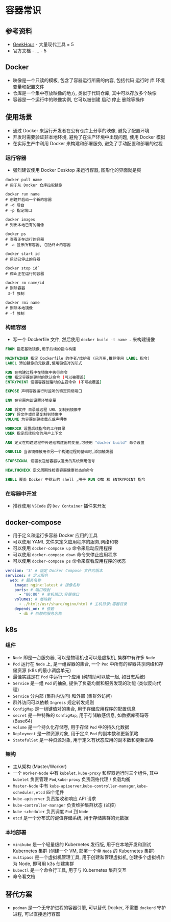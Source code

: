 # 容器常识

## 参考资料

- [GeekHour](https://space.bilibili.com/102438649) - 大量现代工具 = 5
- 官方文档 - ... - 5

## Docker

- 映像是一个只读的模板, 包含了容器运行所需的内容, 包括代码 运行时 库 环境变量和配置文件
- 仓库是一个集中存放映像的地方, 类似于代码仓库, 其中可以存放多个映像
- 容器是一个运行中的映像实例, 它可以被创建 启动 停止 删除等操作

## 使用场景

- 通过 Docker 来运行开发者在公有仓库上分享的映像, 避免了配置环境
- 开发时需要验证非本地环境, 避免了在生产环境中出现问题, 使用 Docker 模拟
- 在实际生产中利用 Docker 来构建和部署服务, 避免了手动配置和部署的过程

### 运行容器

- 强烈建议使用 Docker Desktop 来运行容器, 图形化的界面就是爽

```shell
docker pull name
# 用于从 Docker 仓库拉取镜像

docker run name
# 创建并启动一个新的容器
# -d 后台
# -p 指定端口

docker images
# 列出本地已有的镜像

docker ps
# 查看正在运行的容器
# -a 显示所有容器, 包括终止的容器

docker start id
# 启动已停止的容器

docker stop id`
# 停止正在运行的容器

docker rm name/id
# 删除容器
 3-f 强制

docker rmi name
# 删除本地镜像
# -f 强制
```

### 构建容器

- 写一个 Dockerfile 文件, 然后使用 `docker build -t name .` 来构建镜像

```Dockerfile
FROM 指定基础镜像,用于后续的指令构建

MAINTAINER 指定 Dockerfile 的作者/维护者 (已弃用,推荐使用 LABEL 指令)
LABEL 添加镜像的元数据,使用键值对的形式

RUN 在构建过程中在镜像中执行命令
CMD 指定容器创建时的默认命令 (可以被覆盖)
ENTRYPOINT 设置容器创建时的主要命令 (不可被覆盖)

EXPOSE 声明容器运行时监听的特定网络端口

ENV 在容器内部设置环境变量

ADD 将文件 目录或远程 URL 复制到镜像中
COPY 将文件或目录复制到镜像中
VOLUME 为容器创建挂载点或声明卷

WORKDIR 设置后续指令的工作目录
USER 指定后续指令的用户上下文

ARG 定义在构建过程中传递给构建器的变量,可使用 "docker build" 命令设置

ONBUILD 当该镜像被用作另一个构建过程的基础时,添加触发器

STOPSIGNAL 设置发送给容器以退出的系统调用信号

HEALTHCHECK 定义周期性检查容器健康状态的命令

SHELL 覆盖 Docker 中默认的 shell ,用于 RUN CMD 和 ENTRYPOINT 指令
```

### 在容器中开发

- 推荐使用 `VSCode` 的 `Dev Container` 插件来开发

## docker-compose

- 用于定义和运行多容器 Docker 应用的工具
- 可以使用 YAML 文件来定义应用程序的服务,网络和卷
- 可以使用 `docker-compose up` 命令来启动应用程序
- 可以使用 `docker-compose down` 命令来停止应用程序
- 可以使用 `docker-compose ps` 命令来查看应用程序的状态

```yaml
version: '3' # 指定 Docker Compose 文件的版本
services: # 定义服务
  web: # 服务名称
    image: nginx:latest # 镜像名称
    ports: # 端口映射
      - "80:80" # 主机端口:容器端口
    volumes: # 卷映射
      - ./html:/usr/share/nginx/html # 主机目录:容器目录
    depends_on: # 依赖
      - db # 依赖的服务名称
```

## k8s

### 组件

- `Node` 即是一台服务器, 可以是物理机也可以是虚拟机, 集群中有许多 `Node`
- `Pod` 运行在 `Node` 上, 是一组容器的集合, 一个 `Pod` 中所有的容器共享网络和存储资源 (k8s 的最小调度单元)
- 最佳实践是在 `Pod` 中运行一个应用 (纯辅助可以放一起, 如日志系统)
- `Service` 是一组 `Pod` 的抽象, 提供了负载均衡和服务发现的功能 (类似反向代理)
- `Service` 分内部 (集群内访问) 和外部 (集群外访问)
- 群外访问可以依赖 `Ingress` 规定转发规则
- `ConfigMap` 是一组键值对的集合, 用于存储应用程序的配置信息
- `secret` 是一种特殊的 `ConfigMap`, 用于存储敏感信息, 如数据库密码等 (Base64)
- `volume` 是一个持久化存储卷, 用于存储 `Pod` 中的持久化数据
- `Deployment` 是一种资源对象, 用于定义 `Pod` 的副本数和更新策略
- `StatefulSet` 是一种资源对象, 用于定义有状态应用的副本数和更新策略

### 架构

- 主从架构 (Master/Worker)
- 一个 `Worker-Node` 中有 `kubelet,kube-proxy` 和容器运行时三个组件, 其中 `kubelet` 负责管理 `Pod`,`kube-proxy` 负责网络代理 / 负载均衡
- `Master-Node` 中有 `kube-apiserver`,`kube-controller-manager`,`kube-scheduler,etcd` 四个组件
- `kube-apiserver` 负责接收和响应 API 请求
- `kube-controller-manager` 负责维护集群状态 (监控)
- `kube-scheduler` 负责调度 `Pod` 到 `Node`
- `etcd` 是一个分布式的键值存储系统, 用于存储集群的元数据

### 本地部署

- `minikube` 是一个轻量级的 Kubernetes 发行版, 用于在本地开发和测试 Kubernetes 集群 (创建一个 VM, 部署一个单 `Node` 的 Kubernetes 集群)
- `multipass` 是一个虚拟机管理工具, 用于创建和管理虚拟机, 创建多个虚拟机作为 Node, 即可用 k3s 创建集群
- `kubectl` 是一个命令行工具, 用于与 Kubernetes 集群交互
- 命令看文档

## 替代方案

- `podman` 是一个无守护进程的容器引擎, 可以替代 Docker, 不需要 `dockerd` 守护进程, 可以直接运行容器
